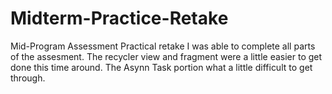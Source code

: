 # Midterm-Practice-Retake
Mid-Program Assessment Practical retake
I was able to complete all parts of the assesment. 
The recycler view and fragment were a little easier to get done this time around. 
The Asynn Task portion what a little difficult to get through.

